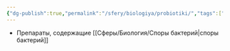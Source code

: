 ```yaml
---
{"dg-publish":true,"permalink":"/sfery/biologiya/probiotiki/","tags":["Общаябиология"]}
---
```


- Препараты, содержащие [[Сферы/Биология/Споры бактерий\|споры бактерий]] 